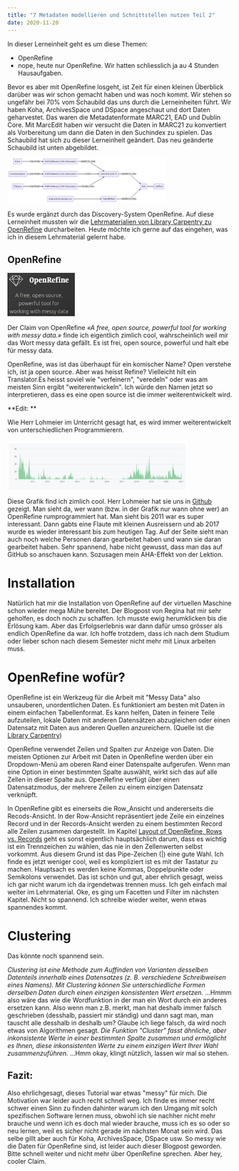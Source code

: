 ```yaml
---
title: "7 Metadaten modellieren und Schnittstellen nutzen Teil 2"
date: 2020-11-20
---
```

In dieser Lerneinheit geht es um diese Themen:

* OpenRefine 
* nope, heute nur OpenRefine. Wir hatten schliesslich ja au 4 Stunden Hausaufgaben.

Bevor es aber mit OpenRefine losgeht, ist Zeit für einen kleinen Überblick darüber was wir schon gemacht haben und was noch kommt. Wir stehen so ungefähr bei 70% vom Schaubild das uns durch die Lerneinheiten führt. Wir haben Koha, ArchivesSpace und DSpace angeschaut und dort Daten geharvestet. Das waren die Metadatenformate MARC21, EAD und Dublin Core. Mit MarcEdit haben wir versucht die Daten in MARC21 zu konvertiert als Vorbereitung um dann die Daten in den Suchindex zu spielen. 
Das Schaubild hat sich zu dieser Lerneinheit geändert. Das neu geänderte Schaubild ist unten abgebildet. 


<img alt="Schaubild" src="https://github.com/stemorit/BAIN-Lerntagebuch/blob/master/_posts/img012-Schaubild-OpenRefine.png?raw=true" width="70%"/>


Es wurde ergänzt durch das Discovery-System OpenRefine. Auf diese Lerneinheit mussten wir die [Lehrmaterialien von Library Carpentry zu OpenRefine](https://librarycarpentry.org/lc-open-refine/) durcharbeiten. Heute möchte ich gerne auf das eingehen, was ich in diesem Lehrmaterial gelernt habe. 

## OpenRefine
<img alt="OpenRefine Claim" src="https://github.com/stemorit/BAIN-Lerntagebuch/blob/master/_posts/img013-OpenRefineClaim.png?raw=true" width="30%"/>


Der Claim von OpenRefine *«A free, open source, powerful tool for working with messy data.»* finde ich eigentlich zimlich cool, wahrscheinlich weil mir das Wort messy data gefällt. Es ist frei, open source, powerful und halt ebe für messy data. 

OpenRefine, was ist das überhaupt für ein komischer Name? Open verstehe ich, ist ja open source. Aber was heisst Refine? Vielleicht hilt ein Translator.Es heisst soviel wie "verfeinern", "veredeln" oder was am meisten Sinn ergibt "weiterentwickeln". Ich würde den Namen jetzt so interpretieren, dass es eine open source ist die immer weiterentwickelt wird. 


**Edit: **

Wie Herr Lohmeier im Unterricht gesagt hat, es wird immer weiterentwickelt von unterschiedlichen Programmierern.


<img alt="OpenRefine Entwicklung" src="https://github.com/stemorit/BAIN-Lerntagebuch/blob/master/_posts/img013-OpenRefine-Entwicklung.png?raw=true" width="80%"/>

Diese Grafik find ich zimlich cool. Herr Lohmeier hat sie uns in [Github](https://github.com/OpenRefine/OpenRefine/graphs/contributors) gezeigt. Man sieht da, wer wann (bzw. in der Grafik nur wann ohne wer) an OpenRefine rumprogrammiert hat. Man sieht bis 2011 war es super interessant. Dann gabts eine Flaute mit kleinen Ausreissern und ab 2017 wurde es wieder interessant bis zum heutigen Tag. Auf der Seite sieht man auch noch welche Personen daran gearbeitet haben und wann sie daran gearbeitet haben. Sehr spannend, habe nicht gewusst, dass man das auf GitHub so anschauen kann. Sozusagen mein AHA-Effekt von der Lektion.

# Installation

Natürlich hat mir die Installation von OpenRefine auf der virtuellen Maschine schon wieder mega Mühe bereitet. Der Blogpost von Regina hat mir sehr geholfen, es doch noch zu schaffen. Ich musste ewig herumklicken bis die Erlösung kam. Aber das Erfolgserlebnis war dann dafür umso grösser als endlich OpenRefine da war. Ich hoffe trotzdem, dass ich nach dem Studium oder lieber schon nach diesem Semester nicht mehr mit Linux arbeiten muss. 

# OpenRefine wofür?
OpenRefine ist ein Werkzeug für die Arbeit mit "Messy Data" also unsauberen, unordentlichen Daten. Es funktioniert am besten mit Daten in einem einfachen Tabellenformat. Es kann helfen, Daten in feinere Teile aufzuteilen, lokale Daten mit anderen Datensätzen abzugleichen oder einen Datensatz mit Daten aus anderen Quellen anzureichern. (Quelle ist die [Library Carpentry](https://librarycarpentry.org/lc-open-refine/))

OpenRefine verwendet Zeilen und Spalten zur Anzeige von Daten. Die meisten Optionen zur Arbeit mit Daten in OpenRefine werden über ein Dropdown-Menü am oberen Rand einer Datenspalte aufgerufen. Wenn man eine Option in einer bestimmten Spalte auswählt, wirkt sich das auf alle Zellen in dieser Spalte aus. OpenRefine verfügt über einen Datensatzmodus, der mehrere Zeilen zu einem einzigen Datensatz verknüpft.

In OpenRefine gibt es einerseits die Row_Ansicht und andererseits die Recods-Ansicht. In der Row-Ansicht repräsentiert jede Zeile ein einzelnes Record und in der Records-Ansicht werden zu einem bestimmten Record alle Zeilen zusammen dargestellt. Im Kapitel [Layout of OpenRefine, Rows vs. Records](https://librarycarpentry.org/lc-open-refine/03-working-with-data/index.html) geht es sonst eigentlich hauptsächlich darum, dass es wichtig ist ein Trennzeichen zu wählen, das nie in den Zellenwerten selbst vorkommt. Aus diesem Grund ist das Pipe-Zeichen (|) eine gute Wahl. Ich finde es jetzt weniger cool, weil es kompliziert ist es mit der Tastatur zu machen. Hauptsach es werden keine Kommas, Doppelpunkte oder Semikolons verwendet. Das ist schön und gut, aber ehrlich gesagt, weiss ich gar nicht warum ich da irgendetwas trennen muss. Ich geh einfach mal weiter im Lehrmaterial. 
Oke, es ging um Facetten und Filter im nächsten Kapitel. Nicht so spannend. Ich schreibe wieder weiter, wenn etwas spannendes kommt.

# Clustering
Das könnte noch spannend sein. 

*Clustering ist eine Methode zum Auffinden von Varianten desselben Datenteils innerhalb eines Datensatzes (z. B. verschiedene Schreibweisen eines Namens). Mit Clustering können Sie unterschiedliche Formen derselben Daten durch einen einzigen konsistenten Wert ersetzen.* ...Hmmm also wäre das wie die Wordfunktion in der man ein Wort durch ein anderes ersetzen kann. Also wenn man z.B. merkt, man hat deshalb immer falsch geschrieben (desshalb, passiert mir ständig) und dann sagt man, man tauscht alle desshalb in deshalb um? Glaube ich liege falsch, da wird noch etwas von Algorithmen gesagt. 
*Die Funktion "Cluster" fasst ähnliche, aber inkonsistente Werte in einer bestimmten Spalte zusammen und ermöglicht es Ihnen, diese inkonsistenten Werte zu einem einzigen Wert Ihrer Wahl zusammenzuführen.* ...Hmm okay, klingt nützlich, lassen wir mal so stehen.




## Fazit:

Also ehrlichgesagt, dieses Tutorial war etwas "messy" für mich. Die Motivation war leider auch recht schnell weg. Ich finde es immer recht schwer einen Sinn zu finden dahinter warum ich den Umgang mit solch spezifischen Software lernen muss, obwohl ich sie nachher nicht mehr brauche und wenn ich es doch mal wieder brauche, muss ich es so oder so neu lernen, weil es sicher nicht gerade im nächsten Monat sein wird. Das selbe gillt aber auch für Koha, ArchivesSpace, DSpace usw. So messy wie die Daten für OpenRefine sind, ist leider auch dieser Blogpost geworden. Bitte schnell weiter und nicht mehr über OpenRefine sprechen. Aber hey, cooler Claim. 








